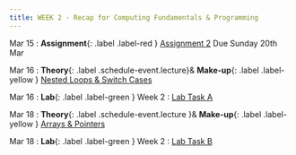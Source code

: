 ```yaml
---
title: WEEK 2 - Recap for Computing Fundamentals & Programming
---
```


Mar 15
: **Assignment**{: .label .label-red } [Assignment 2](https://classroom.github.com/a/ZhZSEx3d) Due Sunday 20th Mar

Mar 16
: **Theory**{: .label .schedule-event.lecture}& **Make-up**{: .label .label-yellow } [Nested Loops & Switch Cases](https://drive.google.com/file/d/14nPqJkBA5b4m_nuTjBeJRgb21_Yltl87/view?usp=sharing)

[//]: # (: [Reading Material]&#40;#&#41; , [Quiz with Solution]&#40;#&#41;)

Mar 16
: **Lab**{: .label .label-green } Week 2 : [Lab Task A](https://classroom.github.com/a/rT5yYD9V)

[//]: # (: [Task]&#40;#&#41;, [Solution]&#40;#&#41;)

Mar 18
: **Theory**{: .label .schedule-event.lecture }& **Make-up**{: .label .label-yellow } [Arrays & Pointers](https://drive.google.com/file/d/1ojWRLG3g0pJj5g2-jFqqvEeQPUJClf5u/view?usp=sharing)

[//]: # (: [Reading Material]&#40;#&#41; ,   [Quiz with Solution]&#40;#&#41;)

Mar 18 
: **Lab**{: .label .label-green } Week 2 : [Lab Task B](https://classroom.github.com/a/kl0AGB14) 

[//]: # (: [Task]&#40;#&#41;, [Solution]&#40;#&#41;)
    
